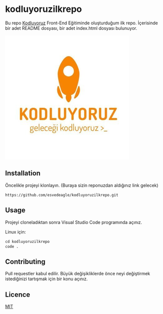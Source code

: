 # kodluyoruzilkrepo
Bu repo [Kodluyoruz](https://www.kodluyoruz.org/) Front-End Eğitiminde oluşturduğum ilk repo. İçerisinde bir adet README dosyası, bir adet index.html dosyası bulunuyor.

![Kodluyoruz Logo](https://raw.githubusercontent.com/Kodluyoruz/taskforce/git/git/markdown-nedir-nasil-kullaniriz-/figures/kodluyoruz_logo.jpg)

## Installation

Öncelikle projeyi klonlayın. (Buraya sizin reponuzdan aldığınız link gelecek)
```
https://github.com/esvedeagle/kodluyoruzilkrepo.git
````
## Usage

Projeyi cloneladıktan sonra Visual Studio Code programında açınız.

Linux için:
```
cd kodluyoruzilkrepo
code .
```
## Contributing

Pull requestler kabul edilir. Büyük değişikliklerde önce neyi değiştirmek istediğinizi tartışmak için bir konu açınız.

## Licence

[MIT](https://choosealicense.com/licenses/mit/)
